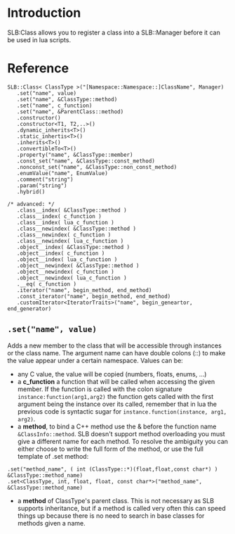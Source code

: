 # Introduction #

SLB:Class allows you to register a class into a SLB::Manager before it can be used in lua scripts.

# Reference #

```
SLB::Class< ClassType >("[Namespace::Namespace::]ClassName", Manager)
   .set("name", value)
   .set("name", &ClassType::method)
   .set("name", c_function)
   .set("name", &ParentClass::method)
   .constructor()
   .constructor<T1, T2,..>()
   .dynamic_inherits<T>()
   .static_inhertis<T>()
   .inherits<T>()
   .convertibleTo<T>()
   .property("name", &ClassType::member)
   .const_set("name", &ClassType::const_method)
   .nonconst_set("name", &ClassType::non_const_method)
   .enumValue("name", EnumValue)
   .comment("string")
   .param("string")
   .hybrid()

/* advanced: */
   .class__index( &ClassType::method )
   .class__index( c_function )
   .class__index( lua_c_function )
   .class__newindex( &ClassType::method )
   .class__newindex( c_function )
   .class__newindex( lua_c_function )
   .object__index( &ClassType::method )
   .object__index( c_function )
   .object__index( lua_c_function )
   .object__newindex( &ClassType::method )
   .object__newindex( c_function )
   .object__newindex( lua_c_function )
   .__eq( c_function )
   .iterator("name", begin_method, end_method)
   .const_iterator("name", begin_method, end_method)
   .customIterator<IteratorTraits>("name", begin_geneartor, end_generator)

```

## `.set("name", value)` ##
Adds a new member to the class that will be accessible through instances or the class name. The argument name can have double colons (::) to make the value appear under a certain namespace. Values can be:
  * any C value, the value will be copied (numbers, floats, enums, ...)
  * a **c\_function** a function that will be called when accessing the given member. If the function is called with the colon signature `instance:function(arg1,arg2)` the function gets called with the first argument being the instance over its called, remember that in lua the previous code is syntactic sugar for `instance.function(instance, arg1, arg2)`.
  * a **method**, to bind a C++ method use the & before the function name `&ClassInfo::method`. SLB doesn't support method overloading you must give a different name for each method. To resolve the ambiguity you can either choose to write the full form of the method, or use the full template of .set method:
```
.set("method_name", ( int (ClassType::*)(float,float,const char*) ) &ClassType::method_name)
.set<ClassType, int, float, float, const char*>("method_name", &ClassType::method_name)
```
  * a **method** of ClassType's parent class. This is not necessary as SLB supports inheritance, but if a method is called very often this can speed things up because there is no need to search in base classes for methods given a name.